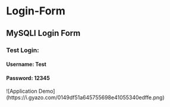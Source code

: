 # Login-Form
<h2>MySQLI Login Form</h2>
<h3>Test Login:</h3>
<h4>Username: Test</h4>
<h4>Password: 12345</h4>
![Application Demo](https://i.gyazo.com/0149df51a645755698e41055340edffe.png)
